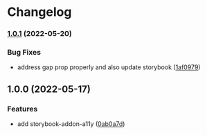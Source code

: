 # Changelog

### [1.0.1](https://github.com/fitfab/fitfab-uix/compare/v1.0.0...v1.0.1) (2022-05-20)


### Bug Fixes

* address gap prop properly and also update storybook ([1af0979](https://github.com/fitfab/fitfab-uix/commit/1af09796f72502c7e8053ecacae2e3884028a804))

## 1.0.0 (2022-05-17)


### Features

* add storybook-addon-a11y ([0ab0a7d](https://github.com/fitfab/fitfab-uix/commit/0ab0a7d0349c4a088c51749ce8a216ab739572f3))
